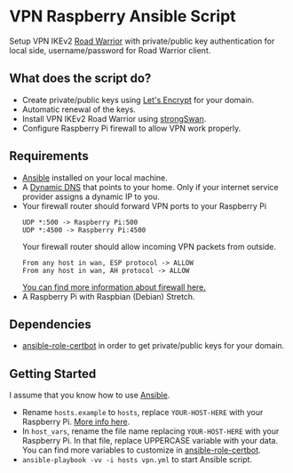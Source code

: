 # VPN Raspberry Ansible Script

Setup VPN IKEv2 [Road Warrior](https://en.wikipedia.org/wiki/Road_warrior_(computing)) with private/public key authentication for local side, username/password for Road Warrior client.

## What does the script do?

- Create private/public keys using [Let's Encrypt](https://letsencrypt.org/) for your domain.
- Automatic renewal of the keys.
- Install VPN IKEv2 Road Warrior using [strongSwan](https://www.strongswan.org/).
- Configure Raspberry Pi firewall to allow VPN work properly.

## Requirements

- [Ansible](https://www.ansible.com/) installed on your local machine.
- A [Dynamic DNS](https://en.wikipedia.org/wiki/Dynamic_DNS) that points to your home. Only if your internet service provider assigns a dynamic IP to you.
- Your firewall router should forward VPN ports to your Raspberry Pi
  ```
  UDP *:500 -> Raspberry Pi:500
  UDP *:4500 -> Raspberry Pi:4500
  ```
  Your firewall router should allow incoming VPN packets from outside.
  ```
  From any host in wan, ESP protocol -> ALLOW
  From any host in wan, AH protocol -> ALLOW
  ```
  [You can find more information about firewall here.](https://openwrt.org/docs/guide-user/services/vpn/ipsec/strongswan/roadwarrior)
- A Raspberry Pi with Raspbian (Debian) Stretch.

## Dependencies

- [ansible-role-certbot](https://github.com/geerlingguy/ansible-role-certbot) in order to get private/public keys for your domain.

## Getting Started

I assume that you know how to use [Ansible](https://docs.ansible.com/ansible/latest/user_guide/intro_getting_started.html).

- Rename `hosts.example` to `hosts`, replace `YOUR-HOST-HERE` with your Raspberry Pi. [More info here](https://docs.ansible.com/ansible/latest/user_guide/intro_inventory.html).
- In `host_vars`, rename the file name replacing `YOUR-HOST-HERE` with your Raspberry Pi. In that file, replace UPPERCASE variable with your data. You can find more variables to customize in [ansible-role-certbot](https://github.com/geerlingguy/ansible-role-certbot).
- `ansible-playbook -vv -i hosts vpn.yml` to start Ansible script.

